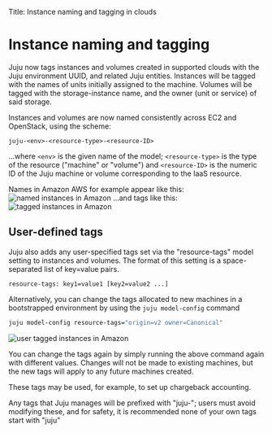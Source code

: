 Title: Instance naming and tagging in clouds  

# Instance naming and tagging
Juju now tags instances and volumes created in supported clouds with the 
Juju environment UUID, and related Juju entities. Instances will be tagged with
the names of units initially assigned to the machine. Volumes will be tagged
with the storage-instance name, and the owner (unit or service) of said storage.


Instances and volumes are now named consistently across EC2 and OpenStack, 
using the scheme:

```no-highlight
juju-<env>-<resource-type>-<resource-ID>
```

...where `<env>` is the given name of the model; `<resource-type>` is the type 
of the resource ("machine" or "volume") and `<resource-ID>` is the numeric ID
of the Juju machine or volume
corresponding to the IaaS resource.

Names in Amazon AWS for example appear like this:
![named instances in Amazon](https://assets.ubuntu.com/v1/0261cc58-config-tagging-named.png)
...and tags like this:
![tagged instances in Amazon](https://assets.ubuntu.com/v1/f480625d-config-tagging-tagged.png)

## User-defined tags

Juju also adds any user-specified tags set via the "resource-tags" model
setting to instances and volumes. The format of this setting is a
space-separated list of key=value pairs.

```no-highlight
resource-tags: key1=value1 [key2=value2 ...]
```

Alternatively, you can change the tags allocated to new machines in a 
bootstrapped environment by using the `juju model-config` command

```bash
juju model-config resource-tags="origin=v2 owner=Canonical"
```

![user tagged instances in Amazon](https://assets.ubuntu.com/v1/1fac4427-config-tagging-user.png)

You can change the tags again by simply running the above command again with
different values. Changes will not be made to existing machines, but the 
new tags will apply to any future machines created.

These tags may be used, for example, to set up chargeback accounting.

Any tags that Juju manages will be prefixed with "juju-"; users must avoid
modifying these, and for safety, it is recommended none of your own tags start 
with "juju"

